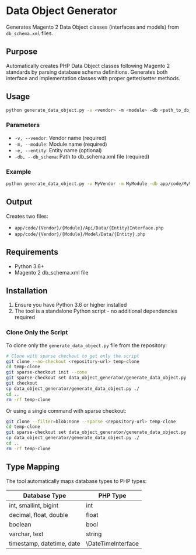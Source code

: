 # Data Object Generator

Generates Magento 2 Data Object classes (interfaces and models) from `db_schema.xml` files.

## Purpose

Automatically creates PHP Data Object classes following Magento 2 standards by parsing database schema definitions. Generates both interface and implementation classes with proper getter/setter methods.

## Usage

```bash
python generate_data_object.py -v <vendor> -m <module> -db <path_to_db_schema.xml>
```

### Parameters

- `-v, --vendor`: Vendor name (required)
- `-m, --module`: Module name (required)  
- `-e, --entity`: Entity name (optional)
- `-db, --db_schema`: Path to db_schema.xml file (required)

### Example

```bash
python generate_data_object.py -v MyVendor -m MyModule -db app/code/MyVendor/MyModule/etc/db_schema.xml
```

## Output

Creates two files:
- `app/code/{Vendor}/{Module}/Api/Data/{Entity}Interface.php`
- `app/code/{Vendor}/{Module}/Model/Data/{Entity}.php`

## Requirements

- Python 3.6+
- Magento 2 db_schema.xml file

## Installation

1. Ensure you have Python 3.6 or higher installed
2. The tool is a standalone Python script - no additional dependencies required

### Clone Only the Script

To clone only the `generate_data_object.py` file from the repository:

```bash
# Clone with sparse checkout to get only the script
git clone --no-checkout <repository-url> temp-clone
cd temp-clone
git sparse-checkout init --cone
git sparse-checkout set data_object_generator/generate_data_object.py
git checkout
cp data_object_generator/generate_data_object.py ./
cd ..
rm -rf temp-clone
```

Or using a single command with sparse checkout:

```bash
git clone --filter=blob:none --sparse <repository-url> temp-clone
cd temp-clone
git sparse-checkout set data_object_generator/generate_data_object.py
cp data_object_generator/generate_data_object.py ./
cd ..
rm -rf temp-clone
```

## Type Mapping

The tool automatically maps database types to PHP types:

| Database Type | PHP Type |
|---------------|----------|
| int, smallint, bigint | int |
| decimal, float, double | float |
| boolean | bool |
| varchar, text | string |
| timestamp, datetime, date | \DateTimeInterface |
